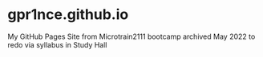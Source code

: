 # gpr1nce.github.io
My GitHub Pages Site from Microtrain2111 bootcamp
archived May 2022 to redo via syllabus in Study Hall
